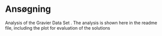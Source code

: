 # Ansøgning
Analysis of the Gravier Data Set . 
The analysis is shown here in the readme file, including the plot for evaluation of the solutions
